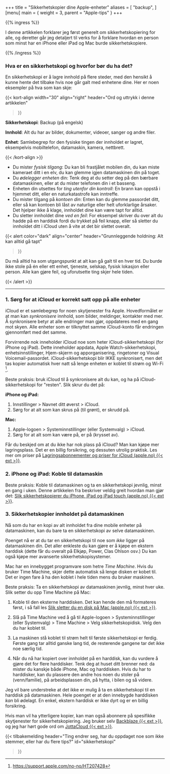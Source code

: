 +++
title = "Sikkerhetskopier dine Apple-enheter"
aliases = [
    "backup",
]
[menu]
main = { weight = 3, parent = "Apple-tips" }
+++

<!-- markdownlint-disable MD033 -->

{{% ingress %}}

I denne artikkelen forklarer jeg først generelt om sikkerhetskopiering for alle,
og deretter går jeg detaljert til verks for å forklare hvordan en person som minst har en
iPhone eller iPad og Mac burde sikkerhetskopiere.

{{% /ingress %}}

### Hva er en sikkerhetskopi og hvorfor bør du ha det?

En sikkerhetskopi er å lagre innhold på flere steder, med den hensikt å kunne hente det tilbake
hvis noe går galt med enhetene dine. Her er noen eksempler på hva som kan skje:

{{< kort-align
 width="30"
 align="right"
 header="Ord og uttrykk i denne artikkelen"
>}}

<p><b>Sikkerhetskopi</b>: Backup (på engelsk)</p>
<p><b>Innhold</b>: Alt du har av bilder, dokumenter, videoer, sanger og andre filer.</p>
<p><b>Enhet</b>: Samlebegrep for den fysiske tingen der innholdet er lagret,
eksempelvis mobiltelefon, datamaskin, kamera, nettbrett.</p>

{{< /kort-align >}}

- Du mister *fysisk tilgang*: Du kan bli frastjålet mobilen din, du kan miste
  kameraet ditt i en elv, du kan glemme igjen datamaskinen din på toget.
- Du *ødelegger enheten* din: Tenk deg at du setter deg på den bærbare
  datamaskinen, eller at du mister telefonen din i et basseng.
- Enheten din utsettes for *ting utenfor din kontroll*: En brann kan oppstå i
  hjemmet ditt, eller en naturkatastrofe kan inntreffe.
- Du mister tilgang på *kontoen din*: Enten kan du glemme passordet ditt, eller så
  kan kontoen bli låst av naturlige eller helt uforklarlige årsaker. Det hjelper
  ikke å klage, innholdet dine kan være tapt for alltid.
- Du sletter innholdet dine *ved en feil*: For eksempel skriver du over alt du hadde på
  en harddisk fordi du trykket på feil knapp, eller så sletter du innholdet ditt
  i iCloud uten å vite at det bir slettet overalt.
  
{{< alert
 color="dark"
 align="center"
 header="Grunnleggende holdning: Alt kan alltid gå tapt"
>}}

Du må alltid ha som utgangspunkt at alt kan gå galt til en hver tid. Du burde ikke stole på én
eller ett enhet, tjeneste, selskap, fysisk lokasjon eller person. Alle kan gjøre feil, og uforutsette
ting skjer hele tiden.

{{< /alert >}}

***

### 1. Sørg for at iCloud er korrekt satt opp på alle enheter

iCloud er et samlebegrep for noen skytjenester fra Apple. Hovedformålet er at man kan
*synkronisere* innhold, som bilder, meldinger, kontakter med mer. Å synkronisere betyr at
alle endringer man gjør, oppdateres med en gang mot skyen. Alle enheter som er tilknyttet samme
iCloud-konto får endringen gjennomført med det samme.

Forvirrende nok inneholder iCloud noe som heter iCloud-sikkerhetskopi (for iPhone og iPad). Dette
inneholder appdata, Apple Watch-sikkerhetskopi, enhetsinnstillinger, Hjem-skjerm og
apporganisering, ringetoner og Visual Voicemail-passordet. iCloud-sikkerhetskopi blir IKKE
synkronisert, men det tas kopier automatisk hver natt så lenge enheten er koblet til strøm og
Wi-Fi [^icloudbackup].

Beste praksis: bruk iCloud til å synkronisere alt du kan, og ha på iCloud-sikkerhetskopi for
"resten". Slik skrur du det på:

**iPhone og iPad:**  

1. Innstillinger > Navnet ditt øverst > iCloud.
2. Sørg for at alt som kan skrus på (til grønt), er skrudd på.

**Mac:**  

1. Apple-logoen > Systeminnstillinger (eller Systemvalg) > iCloud.
2. Sørg for at alt som kan være på, er på (krysset av).

Får du beskjed om at du ikke har nok plass på iCloud? Man kan kjøpe mer lagringsplass. Det er en
billig forsikring, og dessuten utrolig praktisk. Les mer om priser på [Lagringsabonnementer og
priser for iCloud (apple.no) {{< ext >}}](https://support.apple.com/no-no/HT201238).

### 2. iPhone og iPad: Koble til datamaskin

Beste praksis: Koble til datamaskinen og ta en sikkerhetskopi jevnlig, minst en gang i uken.
Denne artikkelen fra beskriver veldig greit hvordan man gjør det: [Slik sikkerhetskopierer du
iPhone, iPad og iPad touch (apple.no) {{< ext >}}](https://support.apple.com/no-no/HT203977#computer).

### 3. Sikkerhetskopier innholdet på datamaskinen

Nå som du har en kopi av alt innholdet fra dine mobile enheter på datamaskinen, kan du bare ta en
sikkerhetskopi av selve datamaskinen.

Poenget nå er at du tar en sikkerhetskopi til noe som *ikke* ligger på datamaskinen din. Det
aller enkleste du kan gjøre er å kjøpe en ekstern harddisk (dette får du overalt på Elkjøp,
Power, Clas Ohlson osv.) Du kan også kjøpe mer avanserte sikkerhetskopisystemer.

Mac har en innebygget programvare som hetre *Time Machine*. Hvis du bruker Time
Machine, skjer dette automatisk så lenge disken er kobet til. Det er ingen fare å ha den koblet i
hele tiden mens du bruker maskinen.

Beste praksis: Ta en sikkerhetskopi av datamaskinen jevnlig, minst hver uke. Slik setter du opp
Time Machine på Mac:

1. Koble til den eksterne harddisken. Det kan hende den må formateres først, i så fall les [Slik
   sletter du en disk på Mac (apple.no) {{< ext >}}](https://support.apple.com/no-no/HT208496).

2. Slå på Time Machine ved å gå til Apple-logoen > Systeminnstillinger (eller Systemvalg) >
Time Machine > Velg sikkerhetskopidisk. Velg den du har koblet til.

3. La maskinen stå koblet til strøm helt til første sikkerhetskopi er ferdig. Første gang tar
   alltid ganske lang tid, de resterende gangene tar det ikke noe særlig tid.

4. Når du nå har kopiert over innholdet på en harddisk, kan du vurdere å gjøre det for flere
   harddisker. Tenk deg at huset ditt brenner ned: da mister du kanskje både iPhone, Mac og
   harddisken. Hvis du har to harddisker, kan du plassere den andre hos noen du stoler på
   (venn/familie), på arbeidsplassen din, på hytta, i bilen og så videre.

Jeg vil bare understreke at det ikke er mulig å ta en sikkerhetskopi til en harddisk på
datamaskinen. Hele poenget er at den innebygde harddisken *kan* bli ødelagt. En enkel, ekstern
harddisk er ikke dyrt og er en billig forsikring.

Hvis man vil ha ytterligere kopier, kan man også abonnere på spesifikke skytjenester for
sikkerhetskopiering. Jeg bruker selv [Backblaze {{< ext >}}](https://www.backblaze.com), og jeg
har hørt gode ord om [JottaCloud {{< ext >}}](https://www.jottacloud.com/nb/).

[^icloudbackup]: https://support.apple.com/no-no/HT207428

{{< tilbakemelding
header="Ting endrer seg, har du oppdaget noe som ikke stemmer, eller har du flere tips?"
id="sikkerhetskopi"
>}}
